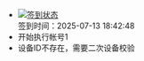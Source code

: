 - [![签到状态](https://github.com/womade/Cloud189-Actions/actions/workflows/main.yml/badge.svg?branch=main)](https://github.com/womade/Cloud189-Actions/actions/workflows/main.yml) <br> 签到时间：2025-07-13 18:42:48
- 开始执行帐号1
- 设备ID不存在，需要二次设备校验
